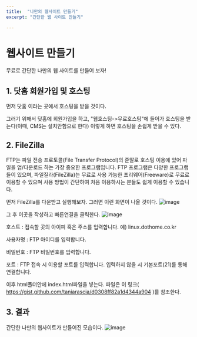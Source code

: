 ```yaml
---
title:  "나만의 웹사이트 만들기"
excerpt: "간단한 웹 사이트 만들기"

---
```

# 웹사이트 만들기
무료로 간단한 나만의 웹 사이트를 만들어 보자!



## 1. 닷홈 회원가입 및 호스팅
먼저 닷홈 이라는 곳에서 호스팅을 받을 것이다. 

그러기 위해서 닷홈에 회원가입을 하고, "웹호스팅->무료호스팅"에 들어가
호스팅을 받는다(이때, CMS는 설치안함으로 한다) 이렇게 하면 호스팅을
손쉽게 받을 수 있다. 


## 2. FileZilla
FTP는 파일 전송 프로토콜(File Transfer Protocol)의 준말로 호스팅 이용에 있어 파일을 업/다운로드 하는 가장 중요한 프로그램입니다. FTP 프로그램은 다양한 프로그램들이 있으며, 파일질라(FileZilla)는 무료로 사용 가능한 프리웨어(Freeware)로 무료로 이용할 수 있으며 사용 방법이 간단하여 처음 이용하시는 분들도 쉽게 이용할 수 있습니다. 

먼저 FileZilla를 다운받고 실행해보자. 그러면 이런 화면이 나올 것이다. 
![image](https://user-images.githubusercontent.com/48200520/82207227-73ed9f80-9944-11ea-9100-ed86cc7a4517.png)

그 후 이곳을 작성하고 빠른연결을 클릭한다.
![image](https://user-images.githubusercontent.com/48200520/82207408-bd3def00-9944-11ea-9c04-f0fdd17e0e76.png)

호스트 : 접속할 곳의 아이피 혹은 주소를 입력합니다. 예) linux.dothome.co.kr

사용자명 : FTP 아이디를 입력합니다.

비밀번호 : FTP 비밀번호를 입력합니다.

포트 : FTP 접속 시 이용할 포트를 입력합니다. 입력하지 않을 시 기본포트(21)를 통해 연결합니다.

이후 html폴더안에 index.html파일을 넣는다. 파일은 이 링크( https://gist.github.com/taniarascia/d0308ff82a1d4344a904 )를 참조한다. 

## 3. 결과
간단한 나만의 웹사이트가 만들어진 모습이다. 
![image](https://user-images.githubusercontent.com/48200520/82211499-e4e48580-994b-11ea-8760-fd778597b68f.png)
